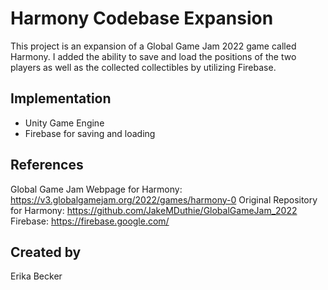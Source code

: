 # Harmony Codebase Expansion

This project is an expansion of a Global Game Jam 2022 game called Harmony. I added the ability to save and load the positions of the two players as well as the collected collectibles by utilizing Firebase.


## Implementation

- Unity Game Engine
- Firebase for saving and loading


## References

Global Game Jam Webpage for Harmony: https://v3.globalgamejam.org/2022/games/harmony-0 
Original Repository for Harmony: https://github.com/JakeMDuthie/GlobalGameJam_2022 
Firebase: https://firebase.google.com/ 

## Created by

Erika Becker

